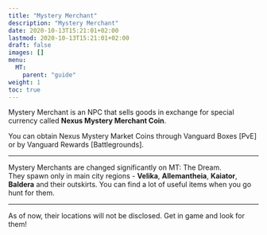 ```yaml
---
title: "Mystery Merchant"
description: "Mystery Merchant"
date: 2020-10-13T15:21:01+02:00
lastmod: 2020-10-13T15:21:01+02:00
draft: false
images: []
menu:
  MT:
    parent: "guide"
weight: 1
toc: true
---
```


Mystery Merchant is an NPC that sells goods in exchange for special currency called **Nexus Mystery Merchant Coin**.<br>

You can obtain Nexus Mystery Market Coins through Vanguard Boxes [PvE] or by Vanguard Rewards [Battlegrounds].
<hr/>

Mystery Merchants are changed significantly on MT: The Dream.<br>They spawn only in main city regions - **Velika**, **Allemantheia**, **Kaiator**, **Baldera** and their outskirts.
You can find a lot of useful items when you go hunt for them.

<hr/>

As of now, their locations will not be disclosed. Get in game and look for them!